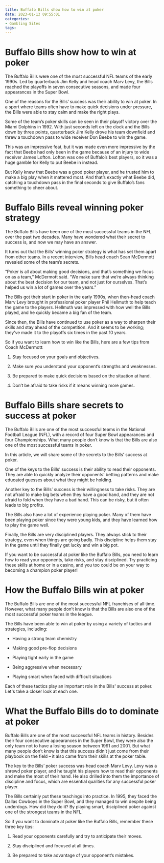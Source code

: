 ```yaml
---
title: Buffalo Bills show how to win at poker
date: 2023-01-13 09:55:01
categories:
- Gambling Sites
tags:
---
```



#  Buffalo Bills show how to win at poker

The Buffalo Bills were one of the most successful NFL teams of the early 1990s. Led by quarterback Jim Kelly and head coach Marv Levy, the Bills reached the playoffs in seven consecutive seasons, and made four appearances in the Super Bowl.

One of the reasons for the Bills’ success was their ability to win at poker. In a sport where teams often have to make quick decisions under pressure, the Bills were able to stay calm and make the right plays.

Some of the team’s poker skills can be seen in their playoff victory over the Miami Dolphins in 1992. With just seconds left on the clock and the Bills down by three points, quarterback Jim Kelly drove his team downfield and threw a touchdown pass to wide receiver Don Beebe to win the game.

This was an impressive feat, but it was made even more impressive by the fact that Beebe had only been in the game because of an injury to wide receiver James Lofton. Lofton was one of Buffalo’s best players, so it was a huge gamble for Kelly to put Beebe in instead.

But Kelly knew that Beebe was a good poker player, and he trusted him to make a big play when it mattered most. And that’s exactly what Beebe did, catching a touchdown pass in the final seconds to give Buffalo’s fans something to cheer about.

#  Buffalo Bills reveal winning poker strategy

The Buffalo Bills have been one of the most successful teams in the NFL over the past two decades. Many have wondered what their secret to success is, and now we may have an answer.

It turns out that the Bills’ winning poker strategy is what has set them apart from other teams. In a recent interview, Bills head coach Sean McDermott revealed some of the team’s secrets.

“Poker is all about making good decisions, and that’s something we focus on as a team,” McDermott said. “We make sure that we’re always thinking about the best decision for our team, and not just for ourselves. That’s helped us win a lot of games over the years.”

The Bills got their start in poker in the early 1990s, when then-head coach Marv Levy brought in professional poker player Phil Hellmuth to help teach the game to the players. Hellmuth was impressed with how well the Bills played, and he quickly became a big fan of the team.

Since then, the Bills have continued to use poker as a way to sharpen their skills and stay ahead of the competition. And it seems to be working; they’ve made it to the playoffs six times in the past 10 years.

So if you want to learn how to win like the Bills, here are a few tips from Coach McDermott:

1) Stay focused on your goals and objectives.

2) Make sure you understand your opponent’s strengths and weaknesses.

3) Be prepared to make quick decisions based on the situation at hand.

4) Don’t be afraid to take risks if it means winning more games.

#  Buffalo Bills share secrets to success at poker

The Buffalo Bills are one of the most successful teams in the National Football League (NFL), with a record of four Super Bowl appearances and four Championships. What many people don’t know is that the Bills are also one of the most successful teams in poker.

In this article, we will share some of the secrets to the Bills’ success at poker.

One of the keys to the Bills’ success is their ability to read their opponents. They are able to quickly analyze their opponents’ betting patterns and make educated guesses about what they might be holding.

Another key to the Bills’ success is their willingness to take risks. They are not afraid to make big bets when they have a good hand, and they are not afraid to fold when they have a bad hand. This can be risky, but it often leads to big profits.

The Bills also have a lot of experience playing poker. Many of them have been playing poker since they were young kids, and they have learned how to play the game well.

Finally, the Bills are very disciplined players. They always stick to their strategy, even when things are going badly. This discipline helps them stay in the game until they finally get lucky and win a big pot.

If you want to be successful at poker like the Buffalo Bills, you need to learn how to read your opponents, take risks, and stay disciplined. Try practicing these skills at home or in a casino, and you too could be on your way to becoming a champion poker player!

#  How the Buffalo Bills win at poker

The Buffalo Bills are one of the most successful NFL franchises of all time. However, what many people don’t know is that the Bills are also one of the most successful poker teams in the league.

The Bills have been able to win at poker by using a variety of tactics and strategies, including:

- Having a strong team chemistry

- Making good pre-flop decisions

- Playing tight early in the game

- Being aggressive when necessary

- Playing smart when faced with difficult situations

Each of these tactics play an important role in the Bills' success at poker. Let's take a closer look at each one.

#  What the Buffalo Bills do to dominate at poker

Buffalo Bills are one of the most successful NFL teams in history. Besides their four consecutive appearances in the Super Bowl, they were also the only team not to have a losing season between 1991 and 2001. But what many people don’t know is that this success didn’t just come from their playbook on the field – it also came from their skills at the poker table.

The key to the Bills’ poker success was head coach Marv Levy. Levy was a shrewd poker player, and he taught his players how to read their opponents and make the most of their hand. He also drilled into them the importance of discipline and focus, which are essential qualities for any successful poker player.

The Bills certainly put these teachings into practice. In 1995, they faced the Dallas Cowboys in the Super Bowl, and they managed to win despite being underdogs. How did they do it? By playing smart, disciplined poker against one of the strongest teams in the NFL.

So if you want to dominate at poker like the Buffalo Bills, remember these three key tips:

1) Read your opponents carefully and try to anticipate their moves.

2) Stay disciplined and focused at all times.

3) Be prepared to take advantage of your opponent’s mistakes.